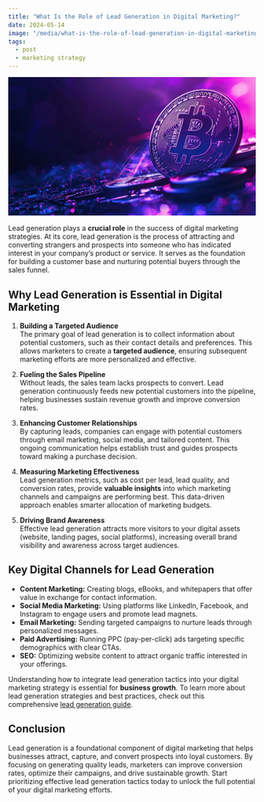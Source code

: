 ```yaml
---
title: "What Is the Role of Lead Generation in Digital Marketing?"
date: 2024-05-14
image: "/media/what-is-the-role-of-lead-generation-in-digital-marketing.webp"
tags:
  - post
  - marketing strategy
---
```


![What Is the Role of Lead Generation in Digital Marketing?](/media/what-is-the-role-of-lead-generation-in-digital-marketing.webp)

Lead generation plays a **crucial role** in the success of digital marketing strategies. At its core, lead generation is the process of attracting and converting strangers and prospects into someone who has indicated interest in your company’s product or service. It serves as the foundation for building a customer base and nurturing potential buyers through the sales funnel.

## Why Lead Generation is Essential in Digital Marketing

1. **Building a Targeted Audience**  
   The primary goal of lead generation is to collect information about potential customers, such as their contact details and preferences. This allows marketers to create a **targeted audience**, ensuring subsequent marketing efforts are more personalized and effective.

2. **Fueling the Sales Pipeline**  
   Without leads, the sales team lacks prospects to convert. Lead generation continuously feeds new potential customers into the pipeline, helping businesses sustain revenue growth and improve conversion rates.

3. **Enhancing Customer Relationships**  
   By capturing leads, companies can engage with potential customers through email marketing, social media, and tailored content. This ongoing communication helps establish trust and guides prospects toward making a purchase decision.

4. **Measuring Marketing Effectiveness**  
   Lead generation metrics, such as cost per lead, lead quality, and conversion rates, provide **valuable insights** into which marketing channels and campaigns are performing best. This data-driven approach enables smarter allocation of marketing budgets.

5. **Driving Brand Awareness**  
   Effective lead generation attracts more visitors to your digital assets (website, landing pages, social platforms), increasing overall brand visibility and awareness across target audiences.

## Key Digital Channels for Lead Generation

- **Content Marketing:** Creating blogs, eBooks, and whitepapers that offer value in exchange for contact information.
- **Social Media Marketing:** Using platforms like LinkedIn, Facebook, and Instagram to engage users and promote lead magnets.
- **Email Marketing:** Sending targeted campaigns to nurture leads through personalized messages.
- **Paid Advertising:** Running PPC (pay-per-click) ads targeting specific demographics with clear CTAs.
- **SEO:** Optimizing website content to attract organic traffic interested in your offerings.

Understanding how to integrate lead generation tactics into your digital marketing strategy is essential for **business growth**. To learn more about lead generation strategies and best practices, check out this comprehensive [lead generation guide](https://leadcraftr.com/posts/lead-generation/).

## Conclusion

Lead generation is a foundational component of digital marketing that helps businesses attract, capture, and convert prospects into loyal customers. By focusing on generating quality leads, marketers can improve conversion rates, optimize their campaigns, and drive sustainable growth. Start prioritizing effective lead generation tactics today to unlock the full potential of your digital marketing efforts.
